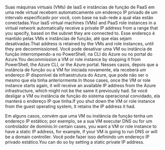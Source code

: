 <span data-ttu-id="5f48c-101">Suas máquinas virtuais (VMs) de IaaS e instâncias de função de PaaS em uma rede virtual recebem automaticamente um endereço IP privado de um intervalo especificado por você, com base na sub-rede a qual elas estão conectadas.</span><span class="sxs-lookup"><span data-stu-id="5f48c-101">Your IaaS virtual machines (VMs) and PaaS role instances in a virtual network automatically receive a private IP address from a range that you specify, based on the subnet they are connected to.</span></span> <span data-ttu-id="5f48c-102">Esse endereço é mantido pelas VMs e instâncias de função, até que elas sejam desativadas.</span><span class="sxs-lookup"><span data-stu-id="5f48c-102">That address is retained by the VMs and role instances, until they are decommissioned.</span></span> <span data-ttu-id="5f48c-103">Você pode desativar uma VM ou instância de função interrompendo-a no PowerShell, na CLI do Azure ou no portal do Azure.</span><span class="sxs-lookup"><span data-stu-id="5f48c-103">You decommission a VM or role instance by stopping it from PowerShell, the Azure CLI, or the Azure portal.</span></span> <span data-ttu-id="5f48c-104">Nesses casos, depois que a instância de função ou a VM for iniciada novamente, ela receberá um endereço IP disponível da infraestrutura do Azure, que pode não ser o mesmo que ela tinha anteriormente.</span><span class="sxs-lookup"><span data-stu-id="5f48c-104">In those cases, once the VM or role instance starts again, it will receive an available IP address from the Azure infrastructure, which might not be the same it previously had.</span></span> <span data-ttu-id="5f48c-105">Se você desligar a VM ou instância de função do sistema operacional convidado, ela manterá o endereço IP que tinha.</span><span class="sxs-lookup"><span data-stu-id="5f48c-105">If you shut down the VM or role instance from the guest operating system, it retains the IP address it had.</span></span>  

<span data-ttu-id="5f48c-106">Em alguns casos, convém que uma VM ou instância de função tenha um endereço IP estático; por exemplo, se a sua VM executar DNS ou for um controlador de domínio.</span><span class="sxs-lookup"><span data-stu-id="5f48c-106">In certain cases, you want a VM or role instance to have a static IP address, for example, if your VM is going to run DNS or will be a domain controller.</span></span> <span data-ttu-id="5f48c-107">Você pode fazer isso definindo um endereço IP privado estático.</span><span class="sxs-lookup"><span data-stu-id="5f48c-107">You can do so by setting a static private IP address.</span></span>

